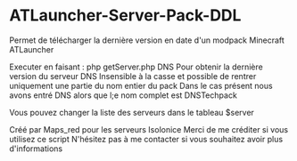 # ATLauncher-Server-Pack-DDL
Permet de télécharger la dernière version en date d'un modpack Minecraft ATLauncher

Executer en faisant : php getServer.php DNS
Pour obtenir la dernière version du serveur DNS
Insensible à la casse et possible de rentrer uniquement une partie du nom entier du pack
Dans le cas présent nous avons entré DNS alors que l;e nom complet est DNSTechpack

Vous pouvez changer la liste des serveurs dans le tableau $server


Créé par Maps_red pour les serveurs Isolonice
Merci de me créditer si vous utilisez ce script
N'hésitez pas à me contacter si vous souhaitez avoir plus d'informations
